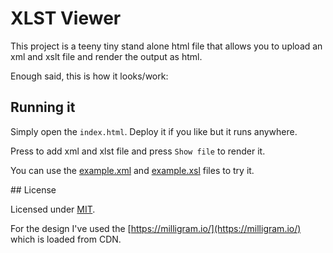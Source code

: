 # XLST Viewer

This project is a teeny tiny stand alone html file that allows you to upload an xml and xslt file and render the output as html.

Enough said, this is how it looks/work:

## Running it

Simply open the `index.html`. Deploy it if you like but it runs anywhere.

Press to add xml and xlst file and press `Show file` to render it.

You can use the [example.xml](example.xml) and [example.xsl](example.xls) files to try it.

## License

Licensed under [MIT](LICENSE.txt).

For the design I've used the [https://milligram.io/](https://milligram.io/) which is loaded from CDN.